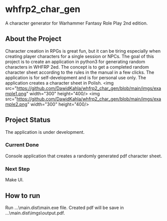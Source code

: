 # whfrp2_char_gen
A character generator for Warhammer Fantasy Role Play 2nd edition.

## About the Project
Character creation in RPGs is great fun, but it can be tiring especially when creating player characters for a single session or NPCs. 
The goal of this project is to create an application in python3 for generating random characters in WHFRP 2ed.
The concept is to get a completed random character sheet according to the rules in the manual in a few clicks.
The application is for self-development and is for personal use only.
The application creates a character sheet in Polish.
<img src="https://github.com/DawidKahla/whfrp2_char_gen/blob/main/imgs/example1.png" width="300" height="400/> 
<img src="https://github.com/DawidKahla/whfrp2_char_gen/blob/main/imgs/example2.png" width="300" height="400/>

## Project Status
The application is under development.
### Current Done
Console application that creates a randomly generated pdf character sheet.
### Next Step
Make UI.

## How to run 
Run ...\main.dist\main.exe file. Created pdf will be save in ...\main.dist\imgs\output.pdf. 
